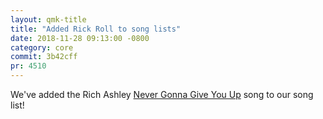 ```yaml
---
layout: qmk-title
title: "Added Rick Roll to song lists"
date: 2018-11-28 09:13:00 -0800
category: core
commit: 3b42cff 
pr: 4510
---
```



We've added the Rich Ashley [Never Gonna Give You Up](https://youtu.be/dQw4w9WgXcQ) song to our song list! 